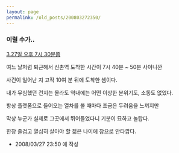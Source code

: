 ```yaml
---
layout: page
permalink: /old_posts/200803272350/
---
```


### 이럴 수가..


<a href="http://planetculture.tistory.com/120">3.27일 오후 7시 30분쯤</a>


여느 날처럼 퇴근해서 신촌역 도착한 시간이 7시 40분 ~ 50분 사이니깐

사건이 일어난 지 고작 10여 분 뒤에 도착한 셈이다.

내가 무심했던 건지는 몰라도 역내에는 어떤 이상한 분위기도, 소동도 없었다.

항상 플랫폼으로 들어오는 열차를 볼 때마다 조금은 두려움을 느끼지만

막상 누군가 실제로 그곳에서 뛰어들었다니 기분이 묘하고 놀랍다.

한창 즐겁고 열심히 살아야 할 젊은 나이에 참으로 안타깝다.






- 2008/03/27 23:50 에 작성